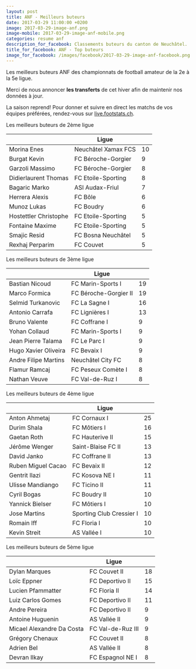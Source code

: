 ```yaml
---
layout: post
title: ANF - Meilleurs buteurs
date: 2017-03-29 11:00:00 +0200
image: 2017-03-29-image-anf.png
image-mobile: 2017-03-29-image-anf-mobile.png
categories: resume anf
description_for_facebook: Classements buteurs du canton de Neuchâtel.
title_for_facebook: ANF - Top buteurs
image_for_facebook: /images/facebook/2017-03-29-image-anf-facebook.png
---
```

<p>Les meilleurs buteurs ANF des championnats de football amateur de la 2e à la 5e ligue.</p>
<p>Merci de nous annoncer <b>les transferts</b> de cet hiver afin de maintenir nos données à jour.</p>
<p>La saison reprend! Pour donner et suivre en direct les matchs de vos équipes préférées, rendez-vous sur <a href='http://live.footstats.ch'>live.footstats.ch</a>.</p>

<p>Les meilleurs buteurs de 2ème ligue</p><table class="table"><thead><tr><th><i class="fa fa-male"></i></th><th>Ligue</th><th><i class="fa fa-futbol-o"></i></th></tr></thead><tbody><tr><td>Morina Enes</td><td>Neuchâtel Xamax FCS</td><td>10</td></tr><tr><td>Burgat Kevin</td><td>FC Béroche-Gorgier</td><td>9</td></tr><tr><td>Garzoli Massimo</td><td>FC Béroche-Gorgier</td><td>8</td></tr><tr><td>Didierlaurent Thomas</td><td>FC Etoile-Sporting</td><td>8</td></tr><tr><td>Bagaric Marko</td><td>ASI Audax-Friul</td><td>7</td></tr><tr><td>Herrera Alexis</td><td>FC Bôle</td><td>6</td></tr><tr><td>Munoz Lukas</td><td>FC Boudry</td><td>6</td></tr><tr><td>Hostettler Christophe</td><td>FC Etoile-Sporting</td><td>5</td></tr><tr><td>Fontaine Maxime</td><td>FC Etoile-Sporting</td><td>5</td></tr><tr><td>Smajic Resid</td><td>FC Bosna Neuchâtel</td><td>5</td></tr><tr><td>Rexhaj Perparim</td><td>FC Couvet</td><td>5</td></tr></tbody></table><p>Les meilleurs buteurs de 3ème ligue</p><table class="table"><thead><tr><th><i class="fa fa-male"></i></th><th>Ligue</th><th><i class="fa fa-futbol-o"></i></th></tr></thead><tbody><tr><td>Bastian Nicoud</td><td>FC Marin-Sports I</td><td>19</td></tr><tr><td>Marco Formica</td><td>FC Béroche-Gorgier II</td><td>19</td></tr><tr><td>Selmid Turkanovic</td><td>FC La Sagne I</td><td>16</td></tr><tr><td>Antonio Carrafa</td><td>FC Lignières I</td><td>13</td></tr><tr><td>Bruno Valente</td><td>FC Coffrane I</td><td>9</td></tr><tr><td>Yohan Collaud</td><td>FC Marin-Sports I</td><td>9</td></tr><tr><td>Jean Pierre Talama</td><td>FC Le Parc I</td><td>9</td></tr><tr><td>Hugo Xavier Oliveira</td><td>FC Bevaix I</td><td>9</td></tr><tr><td>Andre Filipe Martins</td><td>Neuchâtel City FC</td><td>8</td></tr><tr><td>Flamur Ramcaj</td><td>FC Peseux Comète I</td><td>8</td></tr><tr><td>Nathan Veuve</td><td>FC Val-de-Ruz I</td><td>8</td></tr></tbody></table><p>Les meilleurs buteurs de 4ème ligue</p><table class="table"><thead><tr><th><i class="fa fa-male"></i></th><th>Ligue</th><th><i class="fa fa-futbol-o"></i></th></tr></thead><tbody><tr><td>Anton Ahmetaj</td><td>FC Cornaux I</td><td>25</td></tr><tr><td>Durim Shala</td><td>FC Môtiers I</td><td>16</td></tr><tr><td>Gaetan Roth</td><td>FC Hauterive II</td><td>15</td></tr><tr><td>Jérôme Wenger</td><td>Saint-Blaise FC II</td><td>13</td></tr><tr><td>David Janko</td><td>FC Coffrane II</td><td>13</td></tr><tr><td>Ruben Miguel Cacao</td><td>FC Bevaix II</td><td>12</td></tr><tr><td>Gentrit Ilazi</td><td>FC Kosova NE I</td><td>11</td></tr><tr><td>Ulisse Mandiango</td><td>FC Ticino II</td><td>11</td></tr><tr><td>Cyril Bogas</td><td>FC Boudry II</td><td>10</td></tr><tr><td>Yannick Bielser</td><td>FC Môtiers I</td><td>10</td></tr><tr><td>Jose Martins</td><td>Sporting Club Cressier I</td><td>10</td></tr><tr><td>Romain Iff</td><td>FC Floria I</td><td>10</td></tr><tr><td>Kevin Streit</td><td>AS Vallée I</td><td>10</td></tr></tbody></table><p>Les meilleurs buteurs de 5ème ligue</p><table class="table"><thead><tr><th><i class="fa fa-male"></i></th><th>Ligue</th><th><i class="fa fa-futbol-o"></i></th></tr></thead><tbody><tr><td>Dylan Marques</td><td>FC Couvet II</td><td>18</td></tr><tr><td>Loïc Eppner</td><td>FC Deportivo II</td><td>15</td></tr><tr><td>Lucien Pfammatter</td><td>FC Floria II</td><td>14</td></tr><tr><td>Luiz Carlos Gomes</td><td>FC Deportivo II</td><td>11</td></tr><tr><td>Andre Pereira</td><td>FC Deportivo II</td><td>9</td></tr><tr><td>Antoine Huguenin</td><td>AS Vallée II</td><td>9</td></tr><tr><td>Micael Alexandre Da Costa</td><td>FC Val-de-Ruz III</td><td>9</td></tr><tr><td>Grégory Chenaux</td><td>FC Couvet II</td><td>8</td></tr><tr><td>Adrien Bel</td><td>AS Vallée II</td><td>8</td></tr><tr><td>Devran Ilkay</td><td>FC Espagnol NE I</td><td>8</td></tr></tbody></table>